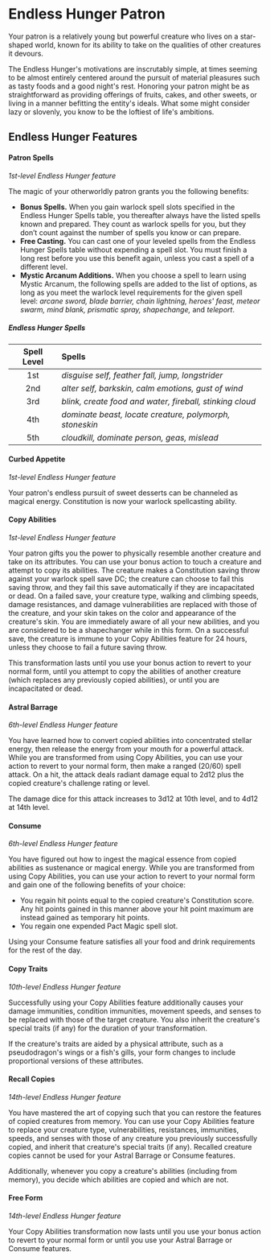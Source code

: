 # Endless Hunger Patron

Your patron is a relatively young but powerful creature who lives on a star-shaped world, known for its ability to take on the qualities of other creatures it devours.

The Endless Hunger's motivations are inscrutably simple, at times seeming to be almost entirely centered around the pursuit of material pleasures such as tasty foods and a good night's rest. Honoring your patron might be as straightforward as providing offerings of fruits, cakes, and other sweets, or living in a manner befitting the entity's ideals. What some might consider lazy or slovenly, you know to be the loftiest of life's ambitions.

## Endless Hunger Features

#### Patron Spells

_1st-level Endless Hunger feature_

The magic of your otherworldly patron grants you the following benefits:

- **Bonus Spells.** When you gain warlock spell slots specified in the Endless Hunger Spells table, you thereafter always have the listed spells known and prepared. They count as warlock spells for you, but they don’t count against the number of spells you know or can prepare.
- **Free Casting.** You can cast one of your leveled spells from the Endless Hunger Spells table without expending a spell slot. You must finish a long rest before you use this benefit again, unless you cast a spell of a different level.
- **Mystic Arcanum Additions.** When you choose a spell to learn using Mystic Arcanum, the following spells are added to the list of options, as long as you meet the warlock level requirements for the given spell level: _arcane sword, blade barrier, chain lightning, heroes' feast, meteor swarm, mind blank, prismatic spray, shapechange,_ and _teleport_.

##### Endless Hunger Spells

| Spell Level | Spells |
|:-:|:-|
| 1st | _disguise self, feather fall, jump, longstrider_ |
| 2nd | _alter self, barkskin, calm emotions, gust of wind_ |
| 3rd | _blink, create food and water, fireball, stinking cloud_ |
| 4th | _dominate beast, locate creature, polymorph, stoneskin_ |
| 5th | _cloudkill, dominate person, geas, mislead_ |

#### Curbed Appetite

_1st-level Endless Hunger feature_

Your patron's endless pursuit of sweet desserts can be channeled as magical energy. Constitution is now your warlock spellcasting ability.

#### Copy Abilities

_1st-level Endless Hunger feature_

Your patron gifts you the power to physically resemble another creature and take on its attributes. You can use your bonus action to touch a creature and attempt to copy its abilities. The creature makes a Constitution saving throw against your warlock spell save DC; the creature can choose to fail this saving throw, and they fail this save automatically if they are incapacitated or dead. On a failed save, your creature type, walking and climbing speeds, damage resistances, and damage vulnerabilities are replaced with those of the creature, and your skin takes on the color and appearance of the creature's skin. You are immediately aware of all your new abilities, and you are considered to be a shapechanger while in this form. On a successful save, the creature is immune to your Copy Abilities feature for 24 hours, unless they choose to fail a future saving throw.

This transformation lasts until you use your bonus action to revert to your normal form, until you attempt to copy the abilities of another creature (which replaces any previously copied abilities), or until you are incapacitated or dead.

#### Astral Barrage

_6th-level Endless Hunger feature_

You have learned how to convert copied abilities into concentrated stellar energy, then release the energy from your mouth for a powerful attack. While you are transformed from using Copy Abilities, you can use your action to revert to your normal form, then make a ranged (20/60) spell attack. On a hit, the attack deals radiant damage equal to 2d12 plus the copied creature's challenge rating or level.

The damage dice for this attack increases to 3d12 at 10th level, and to 4d12 at 14th level.

#### Consume

_6th-level Endless Hunger feature_

You have figured out how to ingest the magical essence from copied abilities as sustenance or magical energy. While you are transformed from using Copy Abilities, you can use your action to revert to your normal form and gain one of the following benefits of your choice:

- You regain hit points equal to the copied creature's Constitution score. Any hit points gained in this manner above your hit point maximum are instead gained as temporary hit points.
- You regain one expended Pact Magic spell slot.

Using your Consume feature satisfies all your food and drink requirements for the rest of the day.

#### Copy Traits

_10th-level Endless Hunger feature_

Successfully using your Copy Abilities feature additionally causes your damage immunities, condition immunities, movement speeds, and senses to be replaced with those of the target creature. You also inherit the creature's special traits (if any) for the duration of your transformation.

If the creature's traits are aided by a physical attribute, such as a pseudodragon's wings or a fish's gills, your form changes to include proportional versions of these attributes.

#### Recall Copies

_14th-level Endless Hunger feature_

You have mastered the art of copying such that you can restore the features of copied creatures from memory. You can use your Copy Abilities feature to replace your creature type, vulnerabilities, resistances, immunities, speeds, and senses with those of any creature you previously successfully copied, and inherit that creature's special traits (if any). Recalled creature copies cannot be used for your Astral Barrage or Consume features.

Additionally, whenever you copy a creature's abilities (including from memory), you decide which abilities are copied and which are not.

#### Free Form

_14th-level Endless Hunger feature_

Your Copy Abilities transformation now lasts until you use your bonus action to revert to your normal form or until you use your Astral Barrage or Consume features.
